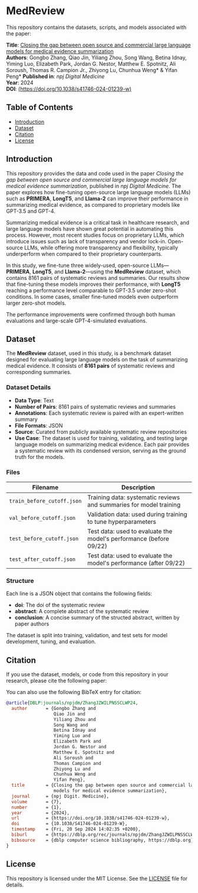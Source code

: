 # MedReview

This repository contains the datasets, scripts, and models associated with the paper:

**Title**: [Closing the gap between open source and commercial large language models for medical evidence summarization](https://www.nature.com/articles/s41746-024-01239-w)  
**Authors**: Gongbo Zhang, Qiao Jin, Yiliang Zhou, Song Wang, Betina Idnay, Yiming Luo, Elizabeth Park, Jordan G. Nestor, Matthew E. Spotnitz, Ali Soroush, Thomas R. Campion Jr., Zhiyong Lu, Chunhua Weng* & Yifan Peng* 
**Published in**: *npj Digital Medicine*  
**Year**: 2024  
**DOI**: [(https://doi.org/10.1038/s41746-024-01239-w)]([DOI_LINK](https://doi.org/10.1038/s41746-024-01239-w))

## Table of Contents

- [Introduction](#introduction)
- [Dataset](#dataset)
- [Citation](#citation)
- [License](#license)

## Introduction

This repository provides the data and code used in the paper *Closing the gap between open source and commercial large language models for medical evidence summarization*, published in *npj Digital Medicine*. The paper explores how fine-tuning open-source large language models (LLMs) such as **PRIMERA**, **LongT5**, and **Llama-2** can improve their performance in summarizing medical evidence, as compared to proprietary models like GPT-3.5 and GPT-4.

Summarizing medical evidence is a critical task in healthcare research, and large language models have shown great potential in automating this process. However, most recent studies focus on proprietary LLMs, which introduce issues such as lack of transparency and vendor lock-in. Open-source LLMs, while offering more transparency and flexibility, typically underperform when compared to their proprietary counterparts.

In this study, we fine-tune three widely-used, open-source LLMs—**PRIMERA**, **LongT5**, and **Llama-2**—using the **MedReview** dataset, which contains 8161 pairs of systematic reviews and summaries. Our results show that fine-tuning these models improves their performance, with **LongT5** reaching a performance level comparable to GPT-3.5 under zero-shot conditions. In some cases, smaller fine-tuned models even outperform larger zero-shot models.

The performance improvements were confirmed through both human evaluations and large-scale GPT-4-simulated evaluations.

## Dataset

The **MedReview** dataset, used in this study, is a benchmark dataset designed for evaluating large language models on the task of summarizing medical evidence. It consists of **8161 pairs** of systematic reviews and corresponding summaries.

### Dataset Details

- **Data Type**: Text
- **Number of Pairs**: 8161 pairs of systematic reviews and summaries
- **Annotations**: Each systematic review is paired with an expert-written summary
- **File Formats**: JSON
- **Source**: Curated from publicly available systematic review repositories
- **Use Case**: The dataset is used for training, validating, and testing large language models on summarizing medical evidence. Each pair provides a systematic review with its condensed version, serving as the ground truth for the models.

### Files

| Filename                  | Description                                                     |
|---------------------------|-----------------------------------------------------------------|
| `train_before_cutoff.json` | Training data: systematic reviews and summaries for model training |
| `val_before_cutoff.json`       | Validation data: used during training to tune hyperparameters    |
| `test_before_cutoff.json`       | Test data: used to evaluate the model's performance (before 09/22)    |
| `test_after_cutoff.json`      | Test data: used to evaluate the model's performance (after 09/22)        |


### Structure

Each line is a JSON object that contains the following fields:
- **doi**: The doi of the systematic review
- **abstract**: A complete abstract of the systematic review
- **conclusion**: A concise summary of the structed abstract, written by paper authors

The dataset is split into training, validation, and test sets for model development, tuning, and evaluation.

## Citation

If you use the dataset, models, or code from this repository in your research, please cite the following paper:


You can also use the following BibTeX entry for citation:

```bibtex
@article{DBLP:journals/npjdm/ZhangJZWILPNSSCLWP24,
  author       = {Gongbo Zhang and
                  Qiao Jin and
                  Yiliang Zhou and
                  Song Wang and
                  Betina Idnay and
                  Yiming Luo and
                  Elizabeth Park and
                  Jordan G. Nestor and
                  Matthew E. Spotnitz and
                  Ali Soroush and
                  Thomas Campion and
                  Zhiyong Lu and
                  Chunhua Weng and
                  Yifan Peng},
  title        = {Closing the gap between open source and commercial large language
                  models for medical evidence summarization},
  journal      = {npj Digit. Medicine},
  volume       = {7},
  number       = {1},
  year         = {2024},
  url          = {https://doi.org/10.1038/s41746-024-01239-w},
  doi          = {10.1038/S41746-024-01239-W},
  timestamp    = {Fri, 20 Sep 2024 14:02:35 +0200},
  biburl       = {https://dblp.org/rec/journals/npjdm/ZhangJZWILPNSSCLWP24.bib},
  bibsource    = {dblp computer science bibliography, https://dblp.org}
}
```

## License

This repository is licensed under the MIT License. See the [LICENSE](./LICENSE) file for details.



